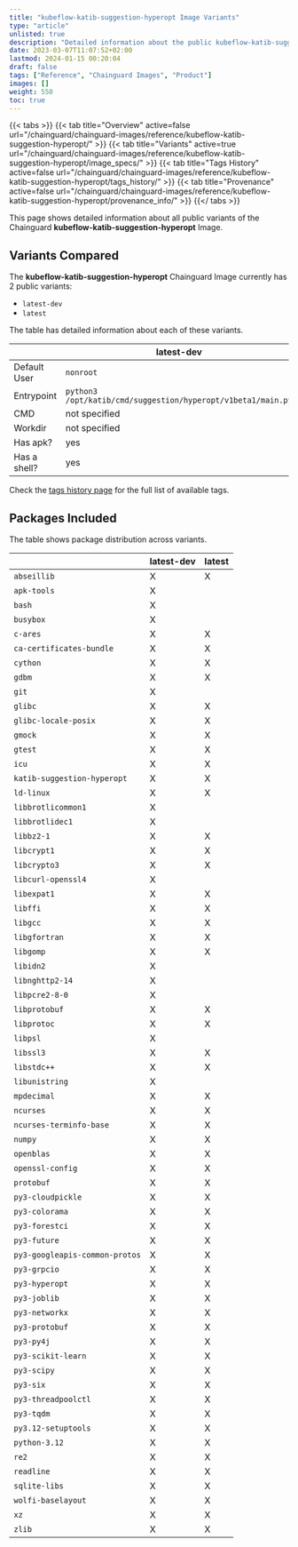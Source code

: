```yaml
---
title: "kubeflow-katib-suggestion-hyperopt Image Variants"
type: "article"
unlisted: true
description: "Detailed information about the public kubeflow-katib-suggestion-hyperopt Chainguard Image variants"
date: 2023-03-07T11:07:52+02:00
lastmod: 2024-01-15 00:20:04
draft: false
tags: ["Reference", "Chainguard Images", "Product"]
images: []
weight: 550
toc: true
---
```


{{< tabs >}}
{{< tab title="Overview" active=false url="/chainguard/chainguard-images/reference/kubeflow-katib-suggestion-hyperopt/" >}}
{{< tab title="Variants" active=true url="/chainguard/chainguard-images/reference/kubeflow-katib-suggestion-hyperopt/image_specs/" >}}
{{< tab title="Tags History" active=false url="/chainguard/chainguard-images/reference/kubeflow-katib-suggestion-hyperopt/tags_history/" >}}
{{< tab title="Provenance" active=false url="/chainguard/chainguard-images/reference/kubeflow-katib-suggestion-hyperopt/provenance_info/" >}}
{{</ tabs >}}

This page shows detailed information about all public variants of the Chainguard **kubeflow-katib-suggestion-hyperopt** Image.

## Variants Compared
The **kubeflow-katib-suggestion-hyperopt** Chainguard Image currently has 2 public variants: 

- `latest-dev`
- `latest`

The table has detailed information about each of these variants.

|              | latest-dev                                                   | latest                                                       |
|--------------|--------------------------------------------------------------|--------------------------------------------------------------|
| Default User | `nonroot`                                                    | `nonroot`                                                    |
| Entrypoint   | `python3 /opt/katib/cmd/suggestion/hyperopt/v1beta1/main.py` | `python3 /opt/katib/cmd/suggestion/hyperopt/v1beta1/main.py` |
| CMD          | not specified                                                | not specified                                                |
| Workdir      | not specified                                                | not specified                                                |
| Has apk?     | yes                                                          | no                                                           |
| Has a shell? | yes                                                          | no                                                           |

Check the [tags history page](/chainguard/chainguard-images/reference/kubeflow-katib-suggestion-hyperopt/tags_history/) for the full list of available tags.

## Packages Included
The table shows package distribution across variants.

|                                | latest-dev | latest |
|--------------------------------|------------|--------|
| `abseillib`                    | X          | X      |
| `apk-tools`                    | X          |        |
| `bash`                         | X          |        |
| `busybox`                      | X          |        |
| `c-ares`                       | X          | X      |
| `ca-certificates-bundle`       | X          | X      |
| `cython`                       | X          | X      |
| `gdbm`                         | X          | X      |
| `git`                          | X          |        |
| `glibc`                        | X          | X      |
| `glibc-locale-posix`           | X          | X      |
| `gmock`                        | X          | X      |
| `gtest`                        | X          | X      |
| `icu`                          | X          | X      |
| `katib-suggestion-hyperopt`    | X          | X      |
| `ld-linux`                     | X          | X      |
| `libbrotlicommon1`             | X          |        |
| `libbrotlidec1`                | X          |        |
| `libbz2-1`                     | X          | X      |
| `libcrypt1`                    | X          | X      |
| `libcrypto3`                   | X          | X      |
| `libcurl-openssl4`             | X          |        |
| `libexpat1`                    | X          | X      |
| `libffi`                       | X          | X      |
| `libgcc`                       | X          | X      |
| `libgfortran`                  | X          | X      |
| `libgomp`                      | X          | X      |
| `libidn2`                      | X          |        |
| `libnghttp2-14`                | X          |        |
| `libpcre2-8-0`                 | X          |        |
| `libprotobuf`                  | X          | X      |
| `libprotoc`                    | X          | X      |
| `libpsl`                       | X          |        |
| `libssl3`                      | X          | X      |
| `libstdc++`                    | X          | X      |
| `libunistring`                 | X          |        |
| `mpdecimal`                    | X          | X      |
| `ncurses`                      | X          | X      |
| `ncurses-terminfo-base`        | X          | X      |
| `numpy`                        | X          | X      |
| `openblas`                     | X          | X      |
| `openssl-config`               | X          | X      |
| `protobuf`                     | X          | X      |
| `py3-cloudpickle`              | X          | X      |
| `py3-colorama`                 | X          | X      |
| `py3-forestci`                 | X          | X      |
| `py3-future`                   | X          | X      |
| `py3-googleapis-common-protos` | X          | X      |
| `py3-grpcio`                   | X          | X      |
| `py3-hyperopt`                 | X          | X      |
| `py3-joblib`                   | X          | X      |
| `py3-networkx`                 | X          | X      |
| `py3-protobuf`                 | X          | X      |
| `py3-py4j`                     | X          | X      |
| `py3-scikit-learn`             | X          | X      |
| `py3-scipy`                    | X          | X      |
| `py3-six`                      | X          | X      |
| `py3-threadpoolctl`            | X          | X      |
| `py3-tqdm`                     | X          | X      |
| `py3.12-setuptools`            | X          | X      |
| `python-3.12`                  | X          | X      |
| `re2`                          | X          | X      |
| `readline`                     | X          | X      |
| `sqlite-libs`                  | X          | X      |
| `wolfi-baselayout`             | X          | X      |
| `xz`                           | X          | X      |
| `zlib`                         | X          | X      |

